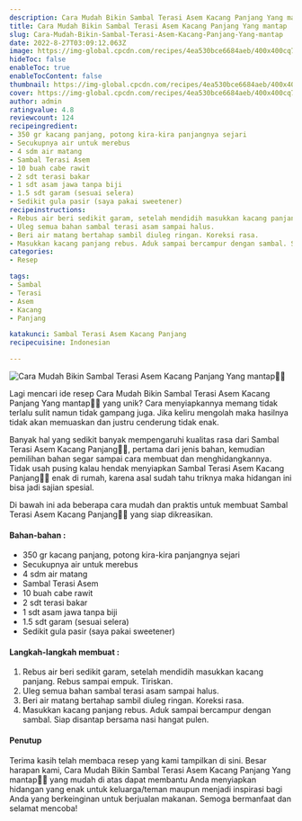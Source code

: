 ```yaml
---
description: Cara Mudah Bikin Sambal Terasi Asem Kacang Panjang Yang mantap"
title: Cara Mudah Bikin Sambal Terasi Asem Kacang Panjang Yang mantap
slug: Cara-Mudah-Bikin-Sambal-Terasi-Asem-Kacang-Panjang-Yang-mantap
date: 2022-8-27T03:09:12.063Z
image: https://img-global.cpcdn.com/recipes/4ea530bce6684aeb/400x400cq70/photo.jpg
hideToc: false
enableToc: true
enableTocContent: false
thumbnail: https://img-global.cpcdn.com/recipes/4ea530bce6684aeb/400x400cq70/photo.jpg
cover: https://img-global.cpcdn.com/recipes/4ea530bce6684aeb/400x400cq70/photo.jpg
author: admin
ratingvalue: 4.8
reviewcount: 124
recipeingredient:
- 350 gr kacang panjang, potong kira-kira panjangnya sejari
- Secukupnya air untuk merebus
- 4 sdm air matang
- Sambal Terasi Asem
- 10 buah cabe rawit
- 2 sdt terasi bakar
- 1 sdt asam jawa tanpa biji
- 1.5 sdt garam (sesuai selera)
- Sedikit gula pasir (saya pakai sweetener)
recipeinstructions:
- Rebus air beri sedikit garam, setelah mendidih masukkan kacang panjang. Rebus sampai empuk. Tiriskan.
- Uleg semua bahan sambal terasi asam sampai halus.
- Beri air matang bertahap sambil diuleg ringan. Koreksi rasa.
- Masukkan kacang panjang rebus. Aduk sampai bercampur dengan sambal. Siap disantap bersama nasi hangat pulen.
categories:
- Resep

tags:
- Sambal
- Terasi
- Asem
- Kacang
- Panjang

katakunci: Sambal Terasi Asem Kacang Panjang
recipecuisine: Indonesian

---
```


![Cara Mudah Bikin Sambal Terasi Asem Kacang Panjang Yang mantap👩‍🍳](https://img-global.cpcdn.com/recipes/4ea530bce6684aeb/400x400cq70/photo.jpg)

Lagi mencari ide resep Cara Mudah Bikin Sambal Terasi Asem Kacang Panjang Yang mantap👩‍🍳 yang unik? Cara menyiapkannya memang tidak terlalu sulit namun tidak gampang juga. Jika keliru mengolah maka hasilnya tidak akan memuaskan dan justru cenderung tidak enak.

Banyak hal yang sedikit banyak mempengaruhi kualitas rasa dari Sambal Terasi Asem Kacang Panjang👩‍🍳, pertama dari jenis bahan, kemudian pemilihan bahan segar sampai cara membuat dan menghidangkannya. Tidak usah pusing kalau hendak menyiapkan Sambal Terasi Asem Kacang Panjang👩‍🍳 enak di rumah, karena asal sudah tahu triknya maka hidangan ini bisa jadi sajian spesial.

Di bawah ini ada beberapa cara mudah dan praktis untuk membuat Sambal Terasi Asem Kacang Panjang👩‍🍳 yang siap dikreasikan.

<!--inarticleads1-->

#### Bahan-bahan :

- 350 gr kacang panjang, potong kira-kira panjangnya sejari
- Secukupnya air untuk merebus
- 4 sdm air matang
- Sambal Terasi Asem
- 10 buah cabe rawit
- 2 sdt terasi bakar
- 1 sdt asam jawa tanpa biji
- 1.5 sdt garam (sesuai selera)
- Sedikit gula pasir (saya pakai sweetener)

<!--inarticleads2-->

#### Langkah-langkah membuat :

1. Rebus air beri sedikit garam, setelah mendidih masukkan kacang panjang. Rebus sampai empuk. Tiriskan.
1. Uleg semua bahan sambal terasi asam sampai halus.
1. Beri air matang bertahap sambil diuleg ringan. Koreksi rasa.
1. Masukkan kacang panjang rebus. Aduk sampai bercampur dengan sambal. Siap disantap bersama nasi hangat pulen.

#### Penutup

Terima kasih telah membaca resep yang kami tampilkan di sini. Besar harapan kami, Cara Mudah Bikin Sambal Terasi Asem Kacang Panjang Yang mantap👩‍🍳 yang mudah di atas dapat membantu Anda menyiapkan hidangan yang enak untuk keluarga/teman maupun menjadi inspirasi bagi Anda yang berkeinginan untuk berjualan makanan. Semoga bermanfaat dan selamat mencoba!